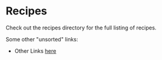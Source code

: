 # Recipes

Check out the recipes directory for the full listing of recipes.


Some other "unsorted" links:
- Other Links [here](./links.md)
